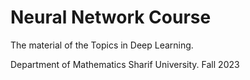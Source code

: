 # Neural Network Course

The material of the Topics in Deep Learning.

Department of Mathematics Sharif University. Fall 2023
